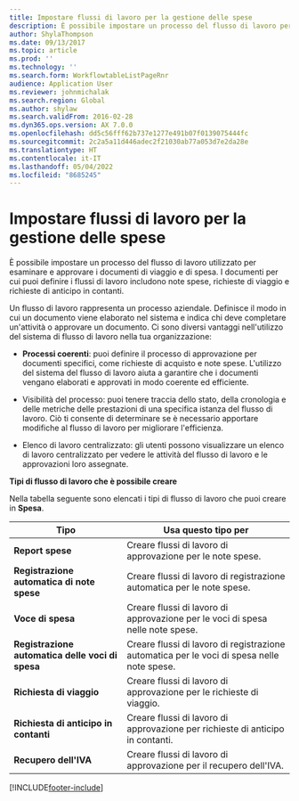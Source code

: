 ```yaml
---
title: Impostare flussi di lavoro per la gestione delle spese
description: È possibile impostare un processo del flusso di lavoro per esaminare e approvare i documenti di viaggio e di spesa.
author: ShylaThompson
ms.date: 09/13/2017
ms.topic: article
ms.prod: ''
ms.technology: ''
ms.search.form: WorkflowtableListPageRnr
audience: Application User
ms.reviewer: johnmichalak
ms.search.region: Global
ms.author: shylaw
ms.search.validFrom: 2016-02-28
ms.dyn365.ops.version: AX 7.0.0
ms.openlocfilehash: dd5c56fff62b737e1277e491b07f0139075444fc
ms.sourcegitcommit: 2c2a5a11d446adec2f21030ab77a053d7e2da28e
ms.translationtype: HT
ms.contentlocale: it-IT
ms.lasthandoff: 05/04/2022
ms.locfileid: "8685245"
---
```

# <a name="set-up-expense-management-workflows"></a>Impostare flussi di lavoro per la gestione delle spese

È possibile impostare un processo del flusso di lavoro utilizzato per esaminare e approvare i documenti di viaggio e di spesa. I documenti per cui puoi definire i flussi di lavoro includono note spese, richieste di viaggio e richieste di anticipo in contanti.

Un flusso di lavoro rappresenta un processo aziendale. Definisce il modo in cui un documento viene elaborato nel sistema e indica chi deve completare un'attività o approvare un documento. Ci sono diversi vantaggi nell'utilizzo del sistema di flusso di lavoro nella tua organizzazione:

-   **Processi coerenti**: puoi definire il processo di approvazione per documenti specifici, come richieste di acquisto e note spese. L'utilizzo del sistema del flusso di lavoro aiuta a garantire che i documenti vengano elaborati e approvati in modo coerente ed efficiente.

-   Visibilità del processo: puoi tenere traccia dello stato, della cronologia e delle metriche delle prestazioni di una specifica istanza del flusso di lavoro. Ciò ti consente di determinare se è necessario apportare modifiche al flusso di lavoro per migliorare l'efficienza.

-   Elenco di lavoro centralizzato: gli utenti possono visualizzare un elenco di lavoro centralizzato per vedere le attività del flusso di lavoro e le approvazioni loro assegnate. 

**Tipi di flusso di lavoro che è possibile creare**

Nella tabella seguente sono elencati i tipi di flusso di lavoro che puoi creare in **Spesa**.


|              <strong>Tipo</strong>              |                   <strong>Usa questo tipo per</strong>                   |
|-------------------------------------------------|-----------------------------------------------------------------------|
|         <strong>Report spese</strong>         |            Creare flussi di lavoro di approvazione per le note spese.             |
|  <strong>Registrazione automatica di note spese</strong>   |        Creare flussi di lavoro di registrazione automatica per le note spese.        |
|       <strong>Voce di spesa</strong>        |     Creare flussi di lavoro di approvazione per le voci di spesa nelle note spese.      |
| <strong>Registrazione automatica delle voci di spesa</strong> | Creare flussi di lavoro di registrazione automatica per le voci di spesa nelle note spese. |
|       <strong>Richiesta di viaggio</strong>       |          Creare flussi di lavoro di approvazione per le richieste di viaggio.           |
|      <strong>Richiesta di anticipo in contanti</strong>      |         Creare flussi di lavoro di approvazione per richieste di anticipo in contanti.          |
|        <strong>Recupero dell'IVA</strong>        | Creare flussi di lavoro di approvazione per il recupero dell'IVA.  |



[!INCLUDE[footer-include](../includes/footer-banner.md)]